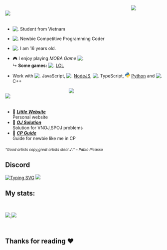 #
<div>
<img src="https://cdn.discordapp.com/attachments/998125907967496203/1065099999576334457/avatar_cute-modified.png" width="100" align="right" />
<br/>
<img src="https://cdn.discordapp.com/attachments/998125907967496203/1065194088615391252/My_project-2_1.png" width="600" />
<br/>
<br/>
  
- <img src="https://cdn.discordapp.com/attachments/820557032016969751/952436539118456882/flag-vietnam_1f1fb-1f1f3.png" alt="." width="16" height="16"/> Student from Vietnam  
- <img src="https://cdn.discordapp.com/emojis/952439888337313802.png" alt="." width="16" height="16"/> Newbie Competitive Programming Coder 
- <img src="https://cdn.discordapp.com/emojis/912296822939193374.gif" alt="."  width="16" height="16" /> I am 16 years old. 
- 🎮 I enjoy playing *MOBA Game* <img src="https://cdn.discordapp.com/emojis/941332005352792174.png?size=20" alt="."/>    
  ↳ **Some games:** <img src="https://static.wikia.nocookie.net/leagueoflegends/images/0/07/League_of_Legends_icon.png/revision/latest/smart/width/250/height/250?cb=20191018194326" alt="." width="16" height="16"/> [LOL](https://signup.leagueoflegends.com/en-us/signup/redownload)

- Work with <img src="https://cdn.discordapp.com/emojis/620827756653051914.png" alt="." width="16" height="16"/> JavaScript, <img src="https://cdn.discordapp.com/emojis/932559343600156674.png?size=20" alt="." width="16" height="16"/> [NodeJS](https://nodejs.org/), <img src="https://www.typescriptlang.org/favicon-32x32.png" alt="." width="16" height="16"/> TypeScript, <img src="https://raw.githubusercontent.com/brand-icons/brands/66a515d0afc1bdf9cd308a9ae8d85e1bd23a4d97/icons/color/python.svg" alt="." width="16" height="16"/> [Python](https://www.python.org/) and <img src="https://cdn.discordapp.com/emojis/952439888337313802.png" alt="." width="16" height="16"/> C++

<img src="https://cdn.discordapp.com/attachments/998125907967496203/1065181600528207872/patrick-langwallner-wiFOaBrX_wc-unsplash.jpg" width="300" align="right" />
<br/>
<img src="https://cdn.discordapp.com/attachments/998125907967496203/1064854964075245649/My_project-2.png" width="500" />
<br/>
<br/>
  
- 📗 [***Little Website***](https://github.com/kduongnguyen07/website) <br/>
  Personal website
- 📙 [***OJ Solution***](https://github.com/kduongnguyen07/Competitive-Programming-Source-Code) <br/>
  Solution for VNOJ,SPOJ problems
- 📒 [***CP Guide***](https://hackmd.io/@lck7prime) <br/>
  Guide for newbie like me in CP

<sub>  *“Good artists copy,great artists steal ♪.” – Pablo Picasso* </sub>
</div>

## Discord
[![Typing SVG](https://readme-typing-svg.herokuapp.com?color=14b8e0&lines=Hi%2C+I'm+</Khánh>%232027;I'm+Front-end+Developer+from+VietNam;Bot%3A+Khánh%233451)](https://git.io/typing-svg)
<a href="https://discord.com/users/748799374628356126"  align="left">
    <img src="https://lanyard.cnrad.dev/api/748799374628356126?theme=light&bg=bff4ec&borderRadius=15px&animated=true&idleMessage=On%20the%20sky%20there%20is%20an%20angel%20in%20somewhere%20(.%20%E2%9D%9B%20%E1%B4%97%20%E2%9D%9B.)">
  </a>

## My stats:

<br/>
<p align="left">
  <a href="/">
    <img width="49.5%" src="https://github-readme-stats.vercel.app/api?username=kduongnguyen07&theme=tokyonight&show_icons=true" />
    <img width="49.5%" src="https://github-readme-streak-stats.herokuapp.com/?user=kduongnguyen07&theme=tokyonight&hide_border=true" />
  </a>
</p>
<br>

## Thanks for reading ❤️
